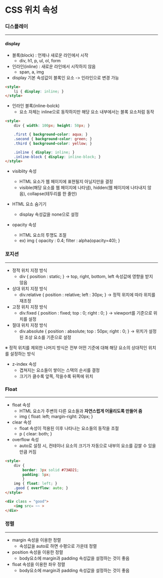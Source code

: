 <h1>CSS 위치 속성

<h3>디스플레이</h3>

---

<h4>display</h4>

- 블록(block) : 언제나 새로운 라인에서 시작
  - div, h1, p, ul, ol, form
- 인라인(inline) : 새로운 라인에서 시작하지 않음
  - span, a, img
- display 기본 속성값이 블록인 요소 -> 인라인으로 변경 가능


```html
<style>
	li { display: inline; }
</style>
```

- 인라인 블록(inline-bolck)
  - 요소 자체는 inline으로 동작하지만 해당 요소 내부에서는 블록 요소처럼 동작


```html
<style>
	div { width: 100px; height: 50px; }

	.first { background-color: aqua; }
	.second { background-color: green; }
	.third { background-color: yellow; }

	.inline { display: inline; }
	.inline-block { display: inline-block; }
</style>
```

- visiblity 속성
  - HTML 요소가 웹 페이지에 표현될지 아닐지만을 결정
  - visible(해당 요소를 웹 페이지에 나타냄), hidden(웹 페이지에 나타내지 않음), collapse(테두리를 한 줄만)
- HTML 요소 숨기기
  - display 속성값을 none으로 설정

- opacity 속성

  - HTML 요소의 투명도 조절
  - ex) img { opacity : 0.4;  filter : alpha(opacity=40); }

  

<h3>포지션</h3>

---

- 정적 위치 지정 방식
  - div { position : static; } -> top, right, bottom, left 속성값에 영향을 받지 않음
- 상대 위치 지정 방식
  - div.relative { position : relative;  left : 30px; } -> 정적 위치에 따라 위치를 재조정
- 고정 위치 지정 방식
  - div.fixed { position : fixed;  top : 0;  right : 0; } -> viewport를 기준으로 위치를 설정
- 절대 위치 지정 방식
  - div.absolute { position : absolute;  top : 50px;  right : 0; } -> 위치가 설정된 조상 요소를 기준으로 설정



※ 정적 위치를 제외한 나머지 방식은 전부 어떤 기준에 대해 해당 요소의 상대적인 위치를 설정하는 방식

- z-index 속성
  - 겹쳐지는 요소들이 쌓이는 스택의 순서를 결정
  - 크기가 클수록 앞쪽, 작을수록 뒤쪽에 위치



<h3>Float</h3>

---

- float 속성
  - HTML 요소가 주변의 다른 요소들과 **자연스럽게 어울리도록 만들어 줌**
  - img { float: left;  margin-right: 20px; }
- clear 속성
  - float 속성이 적용된 이후 나타나는 요소들의 동작을 조절
  - p { clear: both; }
- overflow 속성
  - auto로 설정 시, 컨테이너 요소의 크기가 자동으로 내부의 요소를 감쌀 수 있을 만큼 커짐


```html
<style>
	div { 
		border: 3px solid #73AD21; 
		padding: 5px;
		}
	img { float: left; }
	.good { overflow: auto; }
</style>

<div class = "good">
	<img src= ~~ >
</div>
```



<h3>정렬</h3>

---

- margin 속성을 이용한 정렬
  - 속성값을 auto로 하면 수평으로 가운데 정렬
- position 속성을 이용한 정렬
  - body요소에 margin과 padding 속성값을 설정하는 것이 좋음
- float 속성을 이용한 좌우 정렬
  - body요소에 margin과 padding 속성값을 설정하는 것이 좋음